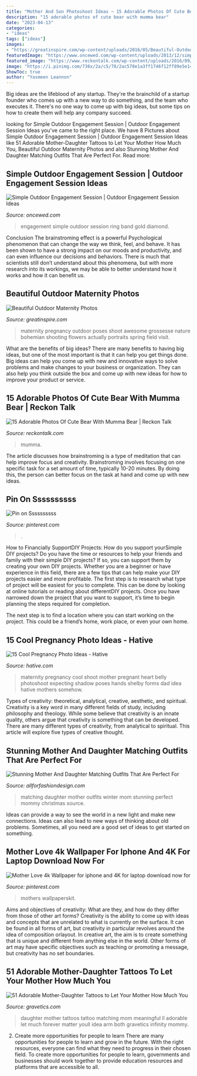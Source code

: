 ```yaml
---
title: "Mother And Son Photoshoot Ideas ~ 15 Adorable Photos Of Cute Bear With Mumma Bear"
description: "15 adorable photos of cute bear with mumma bear"
date: "2023-04-13"
categories:
- "ideas"
tags: ["ideas"]
images:
- "https://greatinspire.com/wp-content/uploads/2016/05/Beautiful-Outdoor-Maternity-Photos-15.jpg"
featuredImage: "https://www.oncewed.com/wp-content/uploads/2013/12/simple-gold-band-engagement-ring-ideas.png"
featured_image: "https://www.reckontalk.com/wp-content/uploads/2016/09/15-Adorable-Photos-Of-Cute-Bear-With-Mumma-Bear-3.jpg"
image: "https://i.pinimg.com/736x/2a/c5/78/2ac578e1a3ff1746f12ff89e5e143a12.jpg"
ShowToc: true
author: "Yasmeen Leannon"
---
```



Big ideas are the lifeblood of any startup. They're the brainchild of a startup founder who comes up with a new way to do something, and the team who executes it. There's no one way to come up with big ideas, but some tips on how to create them will help any company succeed.

	

		
looking for Simple Outdoor Engagement Session | Outdoor Engagement Session Ideas you've came to the right place. We have 8 Pictures about Simple Outdoor Engagement Session | Outdoor Engagement Session Ideas like 51 Adorable Mother-Daughter Tattoos to Let Your Mother How Much You, Beautiful Outdoor Maternity Photos and also Stunning Mother And Daughter Matching Outfits That Are Perfect For. Read more:
		
    
## Simple Outdoor Engagement Session | Outdoor Engagement Session Ideas

<img loading=lazy src="https://www.oncewed.com/wp-content/uploads/2013/12/simple-gold-band-engagement-ring-ideas.png" onerror="this.onerror=null;this.src='https://tse3.mm.bing.net/th?id=OIP.ZH8G-zPNW9be9vu9kvBL5QHaKH&amp;pid=15.1';" alt="Simple Outdoor Engagement Session | Outdoor Engagement Session Ideas">

_Source: oncewed.com_

>engagement simple outdoor session ring band gold diamond. 

	

Conclusion
The brainstroming effect is a powerful Psychological phenomenon that can change the way we think, feel, and behave. It has been shown to have a strong impact on our moods and productivity, and can even influence our decisions and behaviors. There is much that scientists still don’t understand about this phenomena, but with more research into its workings, we may be able to better understand how it works and how it can benefit us.

    
## Beautiful Outdoor Maternity Photos

<img loading=lazy src="https://greatinspire.com/wp-content/uploads/2016/05/Beautiful-Outdoor-Maternity-Photos-15.jpg" onerror="this.onerror=null;this.src='https://tse2.mm.bing.net/th?id=OIP.M3JNAREdV2eP3baeaYRlwAHaLL&amp;pid=15.1';" alt="Beautiful Outdoor Maternity Photos">

_Source: greatinspire.com_

>maternity pregnancy outdoor poses shoot awesome grossesse nature bohemian shooting flowers actually portraits spring field visit. 

	

What are the benefits of big ideas?
There are many benefits to having big ideas, but one of the most important is that it can help you get things done. Big ideas can help you come up with new and innovative ways to solve problems and make changes to your business or organization. They can also help you think outside the box and come up with new ideas for how to improve your product or service.

    
## 15 Adorable Photos Of Cute Bear With Mumma Bear | Reckon Talk

<img loading=lazy src="https://www.reckontalk.com/wp-content/uploads/2016/09/15-Adorable-Photos-Of-Cute-Bear-With-Mumma-Bear-3.jpg" onerror="this.onerror=null;this.src='https://tse2.mm.bing.net/th?id=OIP.HE0lz8QOcSp7pC3nDdKEkAHaKR&amp;pid=15.1';" alt="15 Adorable Photos Of Cute Bear With Mumma Bear | Reckon Talk">

_Source: reckontalk.com_

>mumma. 

	

The article discusses how brainstroming is a type of meditation that can help improve focus and creativity. Brainstroming involves focusing on one specific task for a set amount of time, typically 10-20 minutes. By doing this, the person can better focus on the task at hand and come up with new ideas.

    
## Pin On Ssssssssss

<img loading=lazy src="https://i.pinimg.com/736x/c6/f6/cf/c6f6cf2a7c73a03dd9d8865ab3ce9f57.jpg" onerror="this.onerror=null;this.src='https://tse1.mm.bing.net/th?id=OIP.t7pvKrZsKyRaAghGEhyJNAHaEK&amp;pid=15.1';" alt="Pin on Ssssssssss">

_Source: pinterest.com_

>. 

	

How to Financially SupportDIY Projects: How do you support yourSimple DIY projects?
Do you have the time or resources to help your friends and family with their simple DIY projects? If so, you can support them by creating your own DIY projects. Whether you are a beginner or have experience in this field, there are a few tips that can help make your DIY projects easier and more profitable.
The first step is to research what type of project will be easiest for you to complete. This can be done by looking at online tutorials or reading about differentDIY projects. Once you have narrowed down the project that you want to support, it’s time to begin planning the steps required for completion.

The next step is to find a location where you can start working on the project. This could be a friend’s home, work place, or even your own home.

    
## 15 Cool Pregnancy Photo Ideas - Hative

<img loading=lazy src="https://hative.com/wp-content/uploads/2014/11/pregnancy-photo-ideas/15-cool-pregnancy-photo-ideas.jpg" onerror="this.onerror=null;this.src='https://tse3.mm.bing.net/th?id=OIP.mvGAmYevFz5_8FiHguZe6wHaKx&amp;pid=15.1';" alt="15 Cool Pregnancy Photo Ideas - Hative">

_Source: hative.com_

>maternity pregnancy cool shoot mother pregnant heart belly photoshoot expecting shadow poses hands shelby forms dad idea hative mothers somehow. 

	

Types of creativity: theoretical, analytical, creative, aesthetic, and spiritual.
Creativity is a key word in many different fields of study, including philosophy and theology. While some believe that creativity is an innate quality, others argue that creativity is something that can be developed. There are many different types of creativity, from analytical to spiritual. This article will explore five types of creative thought.

    
## Stunning Mother And Daughter Matching Outfits That Are Perfect For

<img loading=lazy src="https://allforfashiondesign.com/wp-content/uploads/2017/12/mommy-and-me-christmas-dresses-mom-matching-dressesmom-600x901.jpg" onerror="this.onerror=null;this.src='https://tse1.mm.bing.net/th?id=OIP.fUMXkMVJ692eOcBFmfesTQHaLH&amp;pid=15.1';" alt="Stunning Mother And Daughter Matching Outfits That Are Perfect For">

_Source: allforfashiondesign.com_

>matching daughter mother outfits winter mom stunning perfect mommy christmas source. 

	

Ideas can provide a way to see the world in a new light and make new connections. Ideas can also lead to new ways of thinking about old problems. Sometimes, all you need are a good set of ideas to get started on something.

    
## Mother Love 4k Wallpaper For Iphone And 4K For Laptop Download Now For

<img loading=lazy src="https://i.pinimg.com/736x/2a/c5/78/2ac578e1a3ff1746f12ff89e5e143a12.jpg" onerror="this.onerror=null;this.src='https://tse2.mm.bing.net/th?id=OIP.UQ1I8IBXykOrvr8kP55WsAHaMW&amp;pid=15.1';" alt="Mother Love 4k Wallpaper for iphone and 4K for laptop download now for">

_Source: pinterest.com_

>mothers wallpaperskit. 

	

Aims and objectives of creativity: What are they, and how do they differ from those of other art forms?
Creativity is the ability to come up with ideas and concepts that are unrelated to what is currently on the surface. It can be found in all forms of art, but creativity in particular revolves around the idea of composition orlayout. In creative art, the aim is to create something that is unique and different from anything else in the world. Other forms of art may have specific objectives such as teaching or promoting a message, but creativity has no set boundaries.

    
## 51 Adorable Mother-Daughter Tattoos To Let Your Mother How Much You

<img loading=lazy src="https://www.gravetics.com/wp-content/uploads/2017/07/Casual-Mother-Daughter-Tattoo-Idea.jpg" onerror="this.onerror=null;this.src='https://tse3.mm.bing.net/th?id=OIP.8xmMIa5A4hoeMlfmNAdbyQHaJQ&amp;pid=15.1';" alt="51 Adorable Mother-Daughter Tattoos to Let Your Mother How Much You">

_Source: gravetics.com_

>daughter mother tattoos tattoo matching mom meaningful ll adorable let much forever matter youll idea arm both gravetics infinity mommy. 

	

2) Create more opportunities for people to learn
There are many opportunities for people to learn and grow in the future. With the right resources, everyone can find what they need to progress in their chosen field. To create more opportunities for people to learn, governments and businesses should work together to provide education resources and platforms that are accessible to all.

